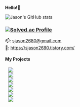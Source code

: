 <b>Hello!👋</b>

![Jason's GitHub stats](https://github-readme-stats.vercel.app/api?username=JasonShin10&show_icons=true&theme=radical)

### [![Solved.ac Profile](http://mazassumnida.wtf/api/v2/generate_badge?boj=sjason2680)](https://solved.ac/sjason2680/)

📫: sjason2680@gmail.com
</br>
📝: https://sjason2680.tistory.com/


#### My Projects

<a href="https://github.com/JasonShin10/PlateUp">
    <img 
        src="http://img.shields.io/badge/GitHub-Plate_Up-coral"
        style="height : auto; margin-left : 10px; margin-right : 10px;"/>
</a>

</br>

<a href="https://github.com/JasonShin10/ToyParty">
    <img 
        src="http://img.shields.io/badge/GitHub-Toy_Party-indigo"
        style="height : auto; margin-left : 10px; margin-right : 10px;"/>
</a>

</br>

<a href="https://www.youtube.com/watch?v=N9Gw6hojYxU">
    <img 
        src="http://img.shields.io/badge/Video-SorHive-Steel Blue"
        style="height : auto; margin-left : 10px; margin-right : 10px;"/>
</a>

</br>

<a href="https://www.youtube.com/watch?v=Ln4tfOLXvvs">
    <img 
        src="http://img.shields.io/badge/Video-Meta_Marble-brown"
        style="height : auto; margin-left : 10px; margin-right : 10px;"/>
</a>

</br>

<a href="https://www.youtube.com/watch?v=09xjRweD6Og">
    <img 
        src="http://img.shields.io/badge/Video-Midnight_Gallery-yellow"
        style="height : auto; margin-left : 10px; margin-right : 10px;"/>
</a>

</br>

<a href="https://www.youtube.com/watch?v=BdWIT8nkqpo">
    <img 
        src="http://img.shields.io/badge/Video-DDAY-green"
        style="height : auto; margin-left : 10px; margin-right : 10px;"/>
</a>

</br>

<a href="https://www.youtube.com/watch?v=PwGmnBe87KI">
    <img 
        src="http://img.shields.io/badge/Video-Law_of_the_Ocean-blue"
        style="height : auto; margin-left : 10px; margin-right : 10px;"/>
</a>

<!--
**JasonShin10/JasonShin10** is a ✨ _special_ ✨ repository because its `README.md` (this file) appears on your GitHub profile.

Here are some ideas to get you started:

- 🔭 I’m currently working on ...
- 🌱 I’m currently learning ...
- 👯 I’m looking to collaborate on ...
- 🤔 I’m looking for help with ...
- 💬 Ask me about ...
- 📫 How to reach me: ...
- 😄 Pronouns: ...
- ⚡ Fun fact: ...
-->
